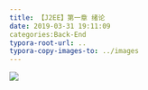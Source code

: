 ```yaml
---
title: 【J2EE】第一章 绪论
date: 2019-03-31 19:11:09
categories:Back-End
typora-root-url: ..
typora-copy-images-to: ../images
---
```


![](/images/20190331191044668.png)
